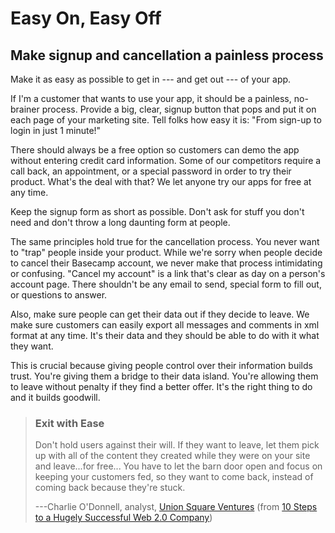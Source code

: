 Easy On, Easy Off
=================

Make signup and cancellation a painless process
-----------------------------------------------

Make it as easy as possible to get in --- and get out --- of your app.

If I\'m a customer that wants to use your app, it should be a painless,
no-brainer process. Provide a big, clear, signup button that pops and
put it on each page of your marketing site. Tell folks how easy it is:
\"From sign-up to login in just 1 minute!\"

There should always be a free option so customers can demo the app
without entering credit card information. Some of our competitors
require a call back, an appointment, or a special password in order to
try their product. What\'s the deal with that? We let anyone try our
apps for free at any time.

Keep the signup form as short as possible. Don\'t ask for stuff you
don\'t need and don\'t throw a long daunting form at people.

The same principles hold true for the cancellation process. You never
want to \"trap\" people inside your product. While we\'re sorry when
people decide to cancel their Basecamp account, we never make that
process intimidating or confusing. \"Cancel my account\" is a link
that\'s clear as day on a person\'s account page. There shouldn\'t be
any email to send, special form to fill out, or questions to answer.

Also, make sure people can get their data out if they decide to leave.
We make sure customers can easily export all messages and comments in
xml format at any time. It\'s their data and they should be able to do
with it what they want.

This is crucial because giving people control over their information
builds trust. You\'re giving them a bridge to their data island. You\'re
allowing them to leave without penalty if they find a better offer.
It\'s the right thing to do and it builds goodwill.

> ### Exit with Ease
> 
> Don\'t hold users against their will. If they want to leave, let them
> pick up with all of the content they created while they were on your
> site and leave\...for free\... You have to let the barn door open and
> focus on keeping your customers fed, so they want to come back, instead
> of coming back because they\'re stuck.
> 
> ---Charlie O\'Donnell, analyst, [Union Square Ventures](http://www.unionsquareventures.com/) (from [10 Steps to a Hugely Successful Web 2.0 Company](http://www.thisisgoingtobebig.com/2005/08/10_steps_to_a_h.html))
